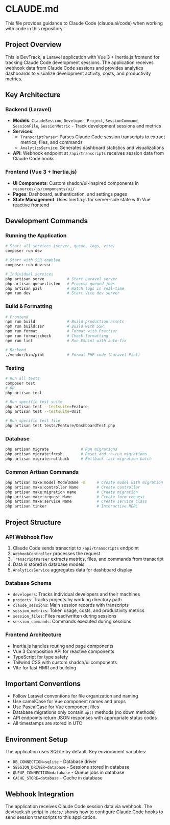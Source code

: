# CLAUDE.md

This file provides guidance to Claude Code (claude.ai/code) when working with code in this repository.

## Project Overview

This is DevTrack, a Laravel application with Vue 3 + Inertia.js frontend for tracking Claude Code development sessions. The application receives webhook data from Claude Code sessions and provides analytics dashboards to visualize development activity, costs, and productivity metrics.

## Key Architecture

### Backend (Laravel)
- **Models**: `ClaudeSession`, `Developer`, `Project`, `SessionCommand`, `SessionFile`, `SessionMetric` - Track development sessions and metrics
- **Services**:
  - `TranscriptParser`: Parses Claude Code session transcripts to extract metrics, files, and commands
  - `AnalyticsService`: Generates dashboard statistics and visualizations
- **API**: Webhook endpoint at `/api/transcripts` receives session data from Claude Code hooks

### Frontend (Vue 3 + Inertia.js)
- **UI Components**: Custom shadcn/ui-inspired components in `resources/js/components/ui/`
- **Pages**: Dashboard, authentication, and settings pages
- **State Management**: Uses Inertia.js for server-side state with Vue reactive frontend

## Development Commands

### Running the Application
```bash
# Start all services (server, queue, logs, vite)
composer run dev

# Start with SSR enabled
composer run dev:ssr

# Individual services
php artisan serve          # Start Laravel server
php artisan queue:listen   # Process queued jobs
php artisan pail           # Watch logs in real-time
npm run dev                # Start Vite dev server
```

### Build & Formatting
```bash
# Frontend
npm run build              # Build production assets
npm run build:ssr          # Build with SSR
npm run format             # Format with Prettier
npm run format:check       # Check formatting
npm run lint               # Run ESLint with auto-fix

# Backend
./vendor/bin/pint          # Format PHP code (Laravel Pint)
```

### Testing
```bash
# Run all tests
composer test
# OR
php artisan test

# Run specific test suite
php artisan test --testsuite=Feature
php artisan test --testsuite=Unit

# Run specific test file
php artisan test tests/Feature/DashboardTest.php
```

### Database
```bash
php artisan migrate              # Run migrations
php artisan migrate:fresh        # Reset and re-run migrations
php artisan migrate:rollback     # Rollback last migration batch
```

### Common Artisan Commands
```bash
php artisan make:model ModelName -m     # Create model with migration
php artisan make:controller Name        # Create controller
php artisan make:migration name         # Create migration
php artisan make:request Name           # Create form request
php artisan make:service Name           # Create service class
php artisan tinker                      # Interactive REPL
```

## Project Structure

### API Webhook Flow
1. Claude Code sends transcript to `/api/transcripts` endpoint
2. `WebhookController` processes the request
3. `TranscriptParser` extracts metrics, files, and commands from transcript
4. Data is stored in database models
5. `AnalyticsService` aggregates data for dashboard display

### Database Schema
- `developers`: Tracks individual developers and their machines
- `projects`: Tracks projects by working directory path
- `claude_sessions`: Main session records with transcripts
- `session_metrics`: Token usage, costs, and productivity metrics
- `session_files`: Files read/written during sessions
- `session_commands`: Commands executed during sessions

### Frontend Architecture
- Inertia.js handles routing and page components
- Vue 3 Composition API for reactive components
- TypeScript for type safety
- Tailwind CSS with custom shadcn/ui components
- Vite for fast HMR and building

## Important Conventions

- Follow Laravel conventions for file organization and naming
- Use camelCase for Vue component names and props
- Use PascalCase for Vue component files
- Database migrations only contain `up()` methods (no down methods)
- API endpoints return JSON responses with appropriate status codes
- All timestamps are stored in UTC

## Environment Setup

The application uses SQLite by default. Key environment variables:
- `DB_CONNECTION=sqlite` - Database driver
- `SESSION_DRIVER=database` - Sessions stored in database
- `QUEUE_CONNECTION=database` - Queue jobs in database
- `CACHE_STORE=database` - Cache in database

## Webhook Integration

The application receives Claude Code session data via webhook. The devtrack.sh script in `/docs/` shows how to configure Claude Code hooks to send session transcripts to this application.